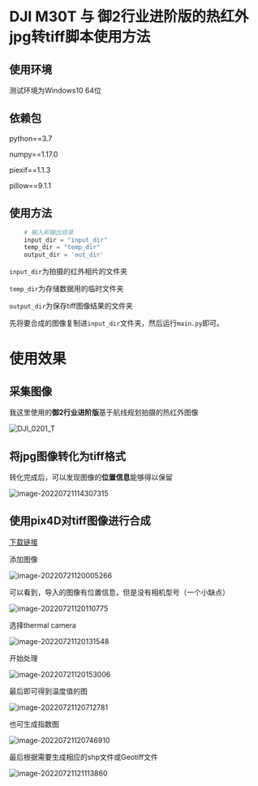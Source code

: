 # DJI M30T 与 御2行业进阶版的热红外jpg转tiff脚本使用方法


## 使用环境
测试环境为Windows10 64位

## 依赖包

python==3.7

numpy==1.17.0  

piexif==1.1.3   

pillow==9.1.1  

## 使用方法
```python
    # 输入和输出目录
    input_dir = "input_dir"
    temp_dir = "temp_dir"
    output_dir = 'out_dir'
```
`input_dir`为拍摄的红外相片的文件夹

`temp_dir`为存储数据用的临时文件夹 

`output_dir`为保存tiff图像结果的文件夹 

先将要合成的图像复制进`input_dir`文件夹，然后运行`main.py`即可。



# 使用效果

## 采集图像

我这里使用的**御2行业进阶版**基于航线规划拍摄的热红外图像

![DJI_0201_T](assets/DJI_0201_T.JPG)

## 将jpg图像转化为tiff格式

转化完成后，可以发现图像的**位置信息**能够得以保留

![image-20220721114307315](assets/image-20220721114307315.png)

## 使用pix4D对tiff图像进行合成

[下载链接](链接：https://pan.baidu.com/s/1jaFxEL8qXFJdGtdeu9F4iw?pwd=v6xk)

添加图像

![image-20220721120005266](assets/image-20220721120005266.png)

可以看到，导入的图像有位置信息，但是没有相机型号（一个小缺点）

![image-20220721120110775](assets/image-20220721120110775.png)

选择thermal camera

![image-20220721120131548](assets/image-20220721120131548.png)

开始处理

![image-20220721120153006](assets/image-20220721120153006.png)

最后即可得到温度值的图

![image-20220721120712781](assets/image-20220721120712781.png)

也可生成指数图

![image-20220721120746910](assets/image-20220721120746910.png)

最后根据需要生成相应的shp文件或Geotiff文件

![image-20220721121113860](assets/image-20220721121113860.png)
